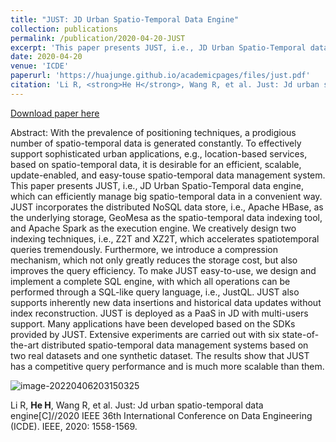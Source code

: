 ```yaml
---
title: "JUST: JD Urban Spatio-Temporal Data Engine"
collection: publications
permalink: /publication/2020-04-20-JUST
excerpt: 'This paper presents JUST, i.e., JD Urban Spatio-Temporal data engine, which can efficiently manage big spatio-temporal data in a convenient way.'
date: 2020-04-20
venue: 'ICDE'
paperurl: 'https://huajunge.github.io/academicpages/files/just.pdf'
citation: 'Li R, <strong>He H</strong>, Wang R, et al. Just: Jd urban spatio-temporal data engine[C]//2020 IEEE 36th International Conference on Data Engineering (ICDE). IEEE, 2020: 1558-1569.'
---
```

[Download paper here](https://huajunge.github.io/academicpages/files/just.pdf)

Abstract: With the prevalence of positioning techniques, a prodigious number of spatio-temporal data is generated constantly. To effectively support sophisticated urban applications, e.g., location-based services, based on spatio-temporal data, it is desirable for an efficient, scalable, update-enabled, and easy-touse spatio-temporal data management system. This paper presents JUST, i.e., JD Urban Spatio-Temporal data engine, which can efficiently manage big spatio-temporal data in a convenient way. JUST incorporates the distributed NoSQL data store, i.e., Apache HBase, as the underlying storage, GeoMesa as the spatio-temporal data indexing tool, and Apache Spark as the execution engine. We creatively design two indexing techniques, i.e., Z2T and XZ2T, which accelerates spatiotemporal queries tremendously. Furthermore, we introduce a compression mechanism, which not only greatly reduces the storage cost, but also improves the query efficiency. To make JUST easy-to-use, we design and implement a complete SQL engine, with which all operations can be performed through a SQL-like query language, i.e., JustQL. JUST also supports inherently new data insertions and historical data updates without index reconstruction. JUST is deployed as a PaaS in JD with multi-users support. Many applications have been developed based on the SDKs provided by JUST. Extensive experiments are carried out with six state-of-the-art distributed spatio-temporal data management systems based on two real datasets and one synthetic dataset. The results show that JUST has a competitive query performance and is much more scalable than them.

![image-20220406203150325](https://huajunge.github.io/academicpages/images/just.png)

Li R, **He H**, Wang R, et al. Just: Jd urban spatio-temporal data engine[C]//2020 IEEE 36th International Conference on Data Engineering (ICDE). IEEE, 2020: 1558-1569.
